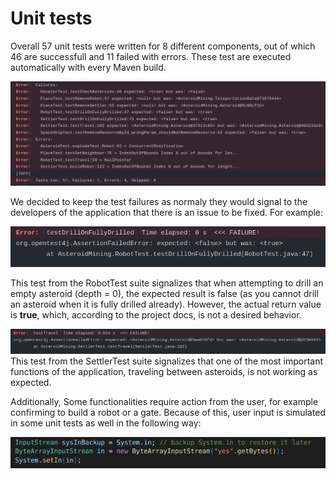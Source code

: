 # Unit tests

Overall 57 unit tests were written for 8 different components, out of which 46 are successfull and 11 failed with errors. These test are executed automatically with every Maven build.

![](img/unit.png)

We decided to keep the test failures as normaly they would signal to the developers of the application that there is an issue to be fixed. For example:

![](img/unit1.png)

This test from the RobotTest suite signalizes that when attempting to drill an empty asteroid (depth = 0), the expected result is false (as you cannot drill an asteroid when it is fully drilled already). However, the actual return value is **true**, which, according to the project docs, is not a desired behavior. 

![](img/unit2.png)
This test from the SettlerTest suite signalizes that one of the most important functions of the application, traveling between asteroids, is not working as expected.

Additionally, Some functionalities require action from the user, for example confirming to build a robot or a gate. Because of this, user input is simulated in some unit tests as well in the following way:

![](img/unit3.png)
